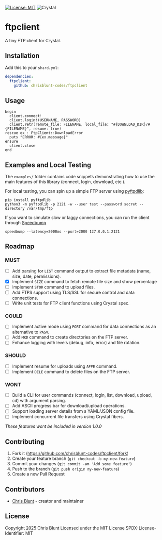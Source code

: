 [![License: MIT](https://img.shields.io/badge/License-MIT-yellow.svg)](https://opensource.org/licenses/MIT)
![Crystal](https://img.shields.io/badge/Crystal-1.17-blue)

# ftpclient

A tiny FTP client for Crystal.

## Installation

Add this to your `shard.yml`:

```yaml
dependencies:
  ftpclient:
    github: chrisblunt-codes/ftpclient
```

## Usage

```
begin
  client.connect!
  client.login!(USERNAME, PASSWORD)
  client.retr(remote_file: FILENAME, local_file: "#{DOWNLOAD_DIR}/#{FILENAME}", resume: true)
rescue ex : FtpClient::DownloadError
  puts "ERROR: #{ex.message}"
ensure
  client.close
end
```

## Examples and Local Testing

The `examples/` folder contains code snippets demonstrating how to use the main features of this library (connect, login, download, etc.).

For local testing, you can spin up a simple FTP server using [pyftpdlib](https://github.com/giampaolo/pyftpdlib):

```
pip install pyftpdlib
python3 -m pyftpdlib -p 2121 -w --user test --password secret --directory /var/tmp/ftp
```

If you want to simulate slow or laggy connections, you can run the client through [Speedbump](https://github.com/hello-woof/Speedbump)

```
speedbump --latency=2000ms --port=2000 127.0.0.1:2121
```

## Roadmap
 
### MUST
- [ ] Add parsing for `LIST` command output to extract file metadata (name, size, date, permissions).
- [x] Implement `SIZE` command to fetch remote file size and show percentage 
- [ ] Implement `STOR` command to upload files.
- [ ] Add FTPS support using TLS/SSL for secure control and data connections.
- [ ] Write unit tests for FTP client functions using Crystal spec.

### COULD
- [ ] Implement active mode using `PORT` command for data connections as an alternative to `PASV`.
- [ ] Add `MKD` command to create directories on the FTP server.
- [ ] Enhance logging with levels (debug, info, error) and file rotation.

### SHOULD
- [ ] Implement resume for uploads using `APPE` command.
- [ ] Implement `DELE` command to delete files on the FTP server.

### WONT
- [ ] Build a CLI for user commands (connect, login, list, download, upload, cd) with argument parsing.
- [ ] Add ASCII progress bar for download/upload operations.
- [ ] Support loading server details from a YAML/JSON config file.
- [ ] Implement concurrent file transfers using Crystal fibers.

_These features wont be included in version 1.0.0_


## Contributing

1. Fork it (<https://github.com/chrisblunt-codes/ftpclient/fork>)
2. Create your feature branch (`git checkout -b my-new-feature`)
3. Commit your changes (`git commit -am 'Add some feature'`)
4. Push to the branch (`git push origin my-new-feature`)
5. Create a new Pull Request

## Contributors

- [Chris Blunt](https://github.com/chrisblunt-codes) - creator and maintainer


## License

Copyright 2025 Chris Blunt
Licensed under the MIT License
SPDX-License-Identifier: MIT

